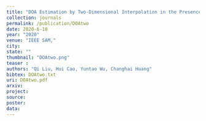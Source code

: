 ```yaml
---
title: "DOA Estimation by Two-Dimensional Interpolation in the Presence of Mutual Coupling"
collection: journals
permalink: /publication/DOAtwo
date: 2020-6-10
year: "2020"
venue: "IEEE SAM,"
city: 
state: ""
thumbnail: "DOAtwo.png"
teaser : 
authors: "Qi Liu, Hui Cao, Yuntao Wu, Changhai Huang"
bibtex: DOAtwo.txt
uri: DOAtwo.pdf
arxiv: 
project: 
source: 
poster: 
data:
---
```

